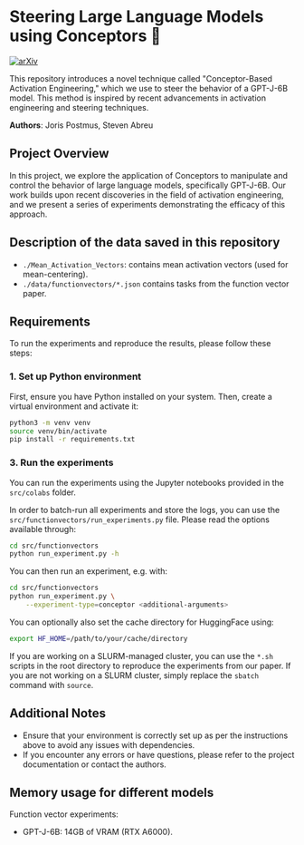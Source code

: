 # **Steering Large Language Models using Conceptors** 🛞

[![arXiv](https://img.shields.io/badge/arXiv-2406.09477-b31b1b.svg)](https://arxiv.org/abs/2410.16314)


This repository introduces a novel technique called "Conceptor-Based Activation Engineering," which we use to steer the behavior of a GPT-J-6B model. This method is inspired by recent advancements in activation engineering and steering techniques.

**Authors**: Joris Postmus, Steven Abreu

## Project Overview

In this project, we explore the application of Conceptors to manipulate and control the behavior of large language models, specifically GPT-J-6B. Our work builds upon recent discoveries in the field of activation engineering, and we present a series of experiments demonstrating the efficacy of this approach.

## Description of the data saved in this repository

- `./Mean_Activation_Vectors`: contains mean activation vectors (used for mean-centering).
- `./data/functionvectors/*.json` contains tasks from the function vector paper.

## Requirements

To run the experiments and reproduce the results, please follow these steps:

### 1. Set up Python environment

First, ensure you have Python installed on your system. Then, create a virtual environment and activate it:

```bash
python3 -m venv venv
source venv/bin/activate
pip install -r requirements.txt
```

### 3. Run the experiments

You can run the experiments using the Jupyter notebooks provided in the `src/colabs` folder. 

In order to batch-run all experiments and store the logs, you can use the `src/functionvectors/run_experiments.py` file. Please read the options available through:
```bash
cd src/functionvectors
python run_experiment.py -h
```
You can then run an experiment, e.g. with:
```bash
cd src/functionvectors
python run_experiment.py \
    --experiment-type=conceptor <additional-arguments>
```
You can optionally also set the cache directory for HuggingFace using:
```bash
export HF_HOME=/path/to/your/cache/directory
```
If you are working on a SLURM-managed cluster, you can use the `*.sh` scripts in the root directory to reproduce the experiments from our paper. If you are not working on a SLURM cluster, simply replace the `sbatch` command with `source`.

## Additional Notes

- Ensure that your environment is correctly set up as per the instructions above to avoid any issues with dependencies.
- If you encounter any errors or have questions, please refer to the project documentation or contact the authors.

## Memory usage for different models

Function vector experiments:
- GPT-J-6B: 14GB of VRAM (RTX A6000).
